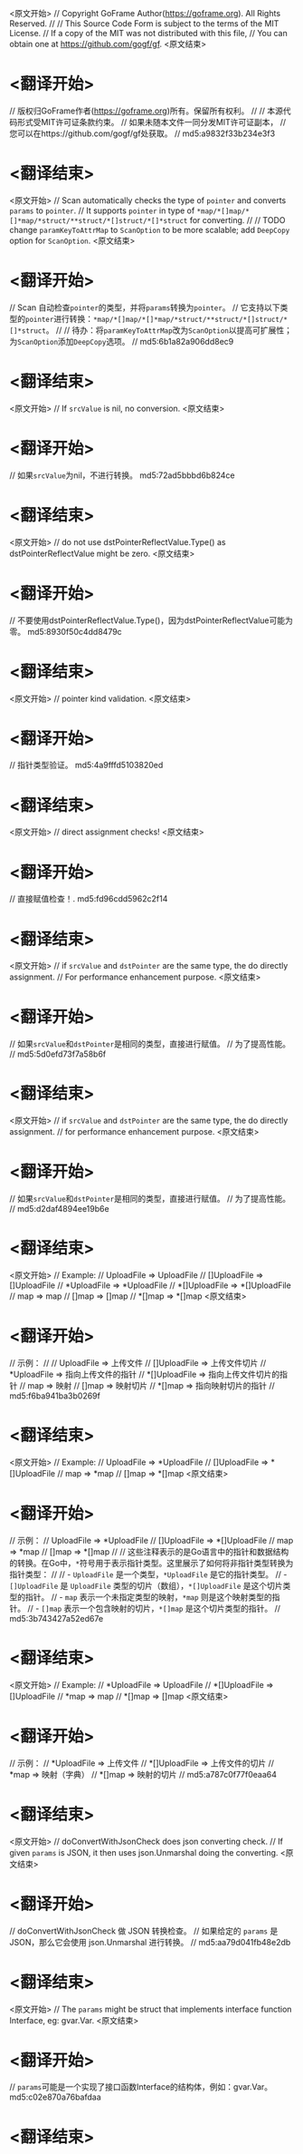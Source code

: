 
<原文开始>
// Copyright GoFrame Author(https://goframe.org). All Rights Reserved.
//
// This Source Code Form is subject to the terms of the MIT License.
// If a copy of the MIT was not distributed with this file,
// You can obtain one at https://github.com/gogf/gf.
<原文结束>

# <翻译开始>
// 版权归GoFrame作者(https://goframe.org)所有。保留所有权利。
//
// 本源代码形式受MIT许可证条款约束。
// 如果未随本文件一同分发MIT许可证副本，
// 您可以在https://github.com/gogf/gf处获取。
// md5:a9832f33b234e3f3
# <翻译结束>


<原文开始>
// Scan automatically checks the type of `pointer` and converts `params` to `pointer`.
// It supports `pointer` in type of `*map/*[]map/*[]*map/*struct/**struct/*[]struct/*[]*struct` for converting.
//
// TODO change `paramKeyToAttrMap` to `ScanOption` to be more scalable; add `DeepCopy` option for `ScanOption`.
<原文结束>

# <翻译开始>
// Scan 自动检查`pointer`的类型，并将`params`转换为`pointer`。
// 它支持以下类型的`pointer`进行转换：`*map/*[]map/*[]*map/*struct/**struct/*[]struct/*[]*struct`。
//
// 待办：将`paramKeyToAttrMap`改为`ScanOption`以提高可扩展性；为`ScanOption`添加`DeepCopy`选项。
// md5:6b1a82a906dd8ec9
# <翻译结束>


<原文开始>
// If `srcValue` is nil, no conversion.
<原文结束>

# <翻译开始>
// 如果`srcValue`为nil，不进行转换。 md5:72ad5bbbd6b824ce
# <翻译结束>


<原文开始>
// do not use dstPointerReflectValue.Type() as dstPointerReflectValue might be zero.
<原文结束>

# <翻译开始>
// 不要使用dstPointerReflectValue.Type()，因为dstPointerReflectValue可能为零。 md5:8930f50c4dd8479c
# <翻译结束>


<原文开始>
// pointer kind validation.
<原文结束>

# <翻译开始>
// 指针类型验证。 md5:4a9fffd5103820ed
# <翻译结束>


<原文开始>
// direct assignment checks!
<原文结束>

# <翻译开始>
// 直接赋值检查！. md5:fd96cdd5962c2f14
# <翻译结束>


<原文开始>
	// if `srcValue` and `dstPointer` are the same type, the do directly assignment.
	// For performance enhancement purpose.
<原文结束>

# <翻译开始>
// 如果`srcValue`和`dstPointer`是相同的类型，直接进行赋值。
// 为了提高性能。
// md5:5d0efd73f7a58b6f
# <翻译结束>


<原文开始>
	// if `srcValue` and `dstPointer` are the same type, the do directly assignment.
	// for performance enhancement purpose.
<原文结束>

# <翻译开始>
// 如果`srcValue`和`dstPointer`是相同的类型，直接进行赋值。
// 为了提高性能。
// md5:d2daf4894ee19b6e
# <翻译结束>


<原文开始>
	// Example:
	// UploadFile    => UploadFile
	// []UploadFile  => []UploadFile
	// *UploadFile   => *UploadFile
	// *[]UploadFile => *[]UploadFile
	// map           => map
	// []map         => []map
	// *[]map        => *[]map
<原文结束>

# <翻译开始>
// 示例：
// 
// UploadFile    => 上传文件
// []UploadFile  => 上传文件切片
// *UploadFile   => 指向上传文件的指针
// *[]UploadFile => 指向上传文件切片的指针
// map           => 映射
// []map         => 映射切片
// *[]map        => 指向映射切片的指针
// md5:f6ba941ba3b0269f
# <翻译结束>


<原文开始>
	// Example:
	// UploadFile    => *UploadFile
	// []UploadFile  => *[]UploadFile
	// map           => *map
	// []map         => *[]map
<原文结束>

# <翻译开始>
// 示例：
// UploadFile    => *UploadFile
// []UploadFile  => *[]UploadFile
// map           => *map
// []map         => *[]map
// 
// 这些注释表示的是Go语言中的指针和数据结构的转换。在Go中，`*`符号用于表示指针类型。这里展示了如何将非指针类型转换为指针类型：
// 
// - `UploadFile` 是一个类型，`*UploadFile` 是它的指针类型。
// - `[]UploadFile` 是 `UploadFile` 类型的切片（数组），`*[]UploadFile` 是这个切片类型的指针。
// - `map` 表示一个未指定类型的映射，`*map` 则是这个映射类型的指针。
// - `[]map` 表示一个包含映射的切片，`*[]map` 是这个切片类型的指针。
// md5:3b743427a52ed67e
# <翻译结束>


<原文开始>
	// Example:
	// *UploadFile    => UploadFile
	// *[]UploadFile  => []UploadFile
	// *map           => map
	// *[]map         => []map
<原文结束>

# <翻译开始>
// 示例：
// *UploadFile    => 上传文件
// *[]UploadFile  => 上传文件的切片
// *map           => 映射（字典）
// *[]map         => 映射的切片
// md5:a787c0f77f0eaa64
# <翻译结束>


<原文开始>
// doConvertWithJsonCheck does json converting check.
// If given `params` is JSON, it then uses json.Unmarshal doing the converting.
<原文结束>

# <翻译开始>
// doConvertWithJsonCheck 做 JSON 转换检查。
// 如果给定的 `params` 是 JSON，那么它会使用 json.Unmarshal 进行转换。
// md5:aa79d041fb48e2db
# <翻译结束>


<原文开始>
// The `params` might be struct that implements interface function Interface, eg: gvar.Var.
<原文结束>

# <翻译开始>
// `params`可能是一个实现了接口函数Interface的结构体，例如：gvar.Var。 md5:c02e870a76bafdaa
# <翻译结束>

